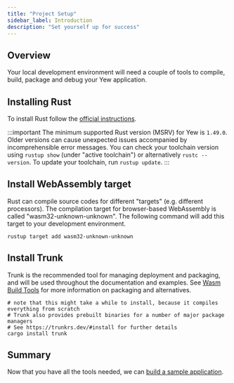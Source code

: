```yaml
---
title: "Project Setup"
sidebar_label: Introduction
description: "Set yourself up for success"
---
```


## Overview

Your local development environment will need a couple of tools to compile, build, package and debug your Yew application.

## Installing Rust

To install Rust follow the [official instructions](https://www.rust-lang.org/tools/install).

:::important
The minimum supported Rust version (MSRV) for Yew is `1.49.0`. Older versions can cause unexpected issues accompanied by incomprehensible error messages.
You can check your toolchain version using `rustup show` (under "active toolchain") or alternatively `rustc --version`. To update your toolchain, run `rustup update`.
:::

## Install WebAssembly target

Rust can compile source codes for different "targets" (e.g. different processors). The compilation target for browser-based WebAssembly is called "wasm32-unknown-unknown".  The following command will add this target to your development environment.

```shell
rustup target add wasm32-unknown-unknown
```

## Install Trunk

Trunk is the recommended tool for managing deployment and packaging, and will be used throughout the documentation and examples.
See [Wasm Build Tools](./../more/wasm-build-tools.md) for more information on packaging and alternatives.

```shell
# note that this might take a while to install, because it compiles everything from scratch
# Trunk also provides prebuilt binaries for a number of major package managers
# See https://trunkrs.dev/#install for further details
cargo install trunk
```

## Summary

Now that you have all the tools needed, we can [build a sample application](./build-a-sample-app.md).

